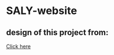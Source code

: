# SALY-website
<h2>design of this project from:</h2>
<a href = 'https://www.figma.com/file/Fq0Bcp1fAQ5zGOTmrslVyz/SALY---3D-Illustration-Pack-(Community)?node-id=0%3A1'>Click here</a>
